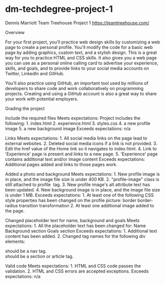# dm-techdegree-project-1
 Dennis Marriott
 Team Treehouse Project 1
 https://teamtreehouse.com/


Overview

For your first project, you’ll practice web design skills by customizing a web page to create a personal profile. You'll modify the code for a basic web page by adding graphics, custom text, and a stylish design. This is a great way for you to practice HTML and CSS skills. It also gives you a web page you can use as a personal online calling card to advertise your experience, skills, and goals, and to provide links to your social media accounts on Twitter, LinkedIn and GitHub.

You'll also practice using GitHub, an important tool used by millions of developers to share code and work collaboratively on programming projects. Creating and using a GitHub account is also a great way to share your work with potential employers.

Grading the project

Include the required files
    Meets expectations:
        Project includes the following:
            1. index.html
            2. experience.html
            3. styles.css
            4. a new profile image
            5. a new background image
    Exceeds expectations:
        n/a

Links
    Meets expectations:
        1. All social media links on the page lead to external websites.
        2. Deleted social media icons if a link is not provided.
        3. Edit the href value of the Home link so it navigates to index.html.
        4. Link to 'Experience' page is present and links to a new page.
        5. 'Experience' page contains additional text and/or image content
    Exceeds expectations:
        Additional pages added and links to those pages work.

Added a photo and background
    Meets expectations:
        1. New profile image is in place, and the image file size is under 400 KB.
        2. "profile-image" class is still attached to profile <img> tag.
        3. New profile image's alt attribute text has been updated.
        4. New background image is in place, and the image file size is under 1 MB.
    Exceeds expectations:
        1. At least one of the following CSS style properties has been changed on the profile picture:
            border
            border-radius
            transition
            transformation
        2. At least one additional image added to the page.

Changed placeholder text for name, background and goals
    Meets expectations:
        1. All the placeholder text has been changed for:
            Name
            Background section
            Goals section
    Exceeds expectations:
        1. Additional text content has been added.
        2. Changed tag names for the following div elements:
            <div class="main-nav"> should be a nav tag.
            <div class="card"> should be a section or article tag.

Valid code
    Meets expectations:
        1. HTML and CSS code passes the validation.
        2. HTML and CSS errors are accepted exceptions.
    Exceeds expectations:
        n/a